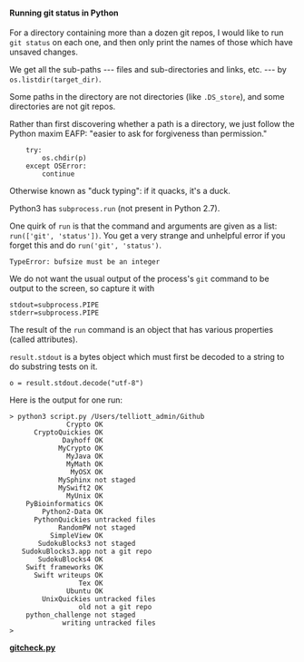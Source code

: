 #### Running git status in Python

For a directory containing more than a dozen git repos, I would like to run ``git status`` on each one, and then only print the names of those which have unsaved changes.  

We get all the sub-paths --- files and sub-directories and links, etc. --- by ``os.listdir(target_dir)``.

Some paths in the directory are not directories (like ``.DS_store``), and some directories are not git repos.  

Rather than first discovering whether a path is a directory, we just follow the Python maxim EAFP:  "easier to ask for forgiveness than permission."

```
    try:
        os.chdir(p)
    except OSError:
        continue
```

Otherwise known as "duck typing":  if it quacks, it's a duck.

Python3 has ``subprocess.run`` (not present in Python 2.7).  

One quirk of ``run`` is that the command and arguments are given as a list:  ``run(['git', 'status'])``.  You get a very strange and unhelpful error if you forget this and do ``run('git', 'status')``.

```
TypeError: bufsize must be an integer
```

We do not want the usual output of the process's ``git`` command to be output to the screen, so capture it with

```
stdout=subprocess.PIPE
stderr=subprocess.PIPE
```

The result of the ``run`` command is an object that has various properties (called attributes). 

``result.stdout`` is a bytes object which must first be decoded to a string to do substring tests on it.

```
o = result.stdout.decode("utf-8")
```

Here is the output for one run:

```
> python3 script.py /Users/telliott_admin/Github 
              Crypto OK
      CryptoQuickies OK
             Dayhoff OK
            MyCrypto OK
              MyJava OK
              MyMath OK
               MyOSX OK
            MySphinx not staged
            MySwift2 OK
              MyUnix OK
    PyBioinformatics OK
        Python2-Data OK
      PythonQuickies untracked files
            RandomPW not staged
          SimpleView OK
       SudokuBlocks3 not staged
   SudokuBlocks3.app not a git repo
       SudokuBlocks4 OK
    Swift frameworks OK
      Swift writeups OK
                 Tex OK
              Ubuntu OK
        UnixQuickies untracked files
                 old not a git repo
    python_challenge not staged
             writing untracked files
> 
```

[**gitcheck.py**](../python-scripts/gitcheck.py)
